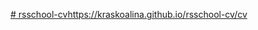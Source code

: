 [# rsschool-cv](https://kraskoalina.github.io/rsschool-cv/cv)https://kraskoalina.github.io/rsschool-cv/cv

